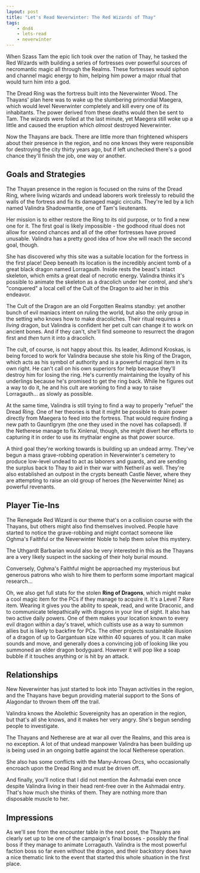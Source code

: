 ```yaml
---
layout: post
title: "Let's Read Neverwinter: The Red Wizards of Thay"
tags:
    - dnd4
    - lets-read
    - neverwinter
---
```


When Szass Tam the epic lich took over the nation of Thay, he tasked the Red
Wizards with building a series of fortresses over powerful sources of
necromantic magic all through the Realms. These fortresses would siphon and
channel magic energy to him, helping him power a major ritual that would turn
him into a god.

The Dread Ring was the fortress built into the Neverwinter Wood. The Thayans'
plan here was to wake up the slumbering primordial Maegera, which would level
Neverwinter completely and kill every one of its inhabitants. The power derived
from these deaths would then be sent to Tam. The wizards were foiled at the last
minute, yet Maegera still woke up a little and caused the eruption which
_almost_ destroyed Neverwinter.

Now the Thayans are back. There are little more than frightened whispers about
their presence in the region, and no one knows they were responsible for
destroying the city thirty years ago, but if left unchecked there's a good
chance they'll finish the job, one way or another.

## Goals and Strategies

The Thayan presence in the region is focused on the ruins of the Dread Ring,
where living wizards and undead laborers work tirelessly to rebuild the walls of
the fortress and fix its damaged magic circuits. They're led by a lich named
Valindra Shadowmantle, one of Tam's lieutenants.

Her mission is to either restore the Ring to its old purpose, or to find a new
one for it. The first goal is likely impossible - the godhood ritual does not
allow for second chances and all of the other fortresses have proved
unusable. Valindra has a pretty good idea of how she will reach the second goal,
though.

She has discovered why this site was a suitable location for the fortress in the
first place! Deep beneath its location is the incredibly ancient tomb of a great
black dragon named Lorragauth. Inside rests the beast's intact skeleton, which
emits a great deal of necrotic energy. Valindra thinks it's possible to animate
the skeleton as a dracolich under her control, and she's "conquered" a local
cell of the Cult of the Dragon to aid her in this endeavor.

The Cult of the Dragon are an old Forgotten Realms standby: yet another bunch of
evil maniacs intent on ruling the world, but also the only group in the setting
who knows how to make dracoliches. Their ritual requires a _living_ dragon, but
Valindra is confident her pet cult can change it to work on ancient bones. And
if they can't, she'll find someone to resurrect the dragon first and _then_ turn
it into a dracolich.

The cult, of course, is not happy about this. Its leader, Adimond Kroskas, is
being forced to work for Valindra because she stole his Ring of the Dragon,
which acts as his symbol of authority and is a powerful magical item in its own
right. He can't call on his own superiors for help because they'll destroy him
for losing the ring. He's currently maintaining the loyalty of his underlings
because he's promised to get the ring back. While he figures out a way to do it,
he and his cult are working to find a way to raise Lorragauth... as slowly as
possible.

At the same time, Valindra is still trying to find a way to properly "refuel"
the Dread Ring. One of her theories is that it might be possible to drain power
directly from Maegera to feed into the fortress. That would require finding a
new path to Gauntlgrym (the one they used in the novel has collapsed). If the
Netherese manage to fix Xinlenal, though, she might divert her efforts to
capturing it in order to use its mythalar engine as that power source.

A third goal they're working towards is building up an undead army. They've
begun a mass grave-robbing operation in Neverwinter's cemetery to produce
low-level undead to act as laborers and guards, and are sending the surplus back
to Thay to aid in their war with Netheril as well. They're also established an
outpost in the crypts beneath Castle Never, where they are attempting to raise
an old group of heroes (the Neverwinter Nine) as powerful revenants.

## Player Tie-Ins

The Renegade Red Wizard is our theme that's on a collision course with the
Thayans, but others might also find themselves involved. People have started to
notice the grave-robbing and might contact someone like Oghma's Faithful or the
Neverwinter Noble to help them solve this mystery.

The Uthgardt Barbarian would also be very interested in this as the Thayans are
a very likely suspect in the sacking of their holy burial mound.

Conversely, Oghma's Faithful might be approached my mysterious but generous
patrons who wish to hire them to perform some important magical research...

Oh, we also get full stats for the stolen **Ring of Dragons**, which might make
a cool magic item for the PCs if they manage to acquire it. It's a Level 7 Rare
item. Wearing it gives you the ability to speak, read, and write Draconic, and
to communicate telepathically with dragons in your line of sight. It also has
two active daily powers. One of them makes your location known to every evil
dragon within a day's travel, which cultists use as a way to summon allies but
is likely to backfire for PCs. The other projects sustainable illusion of a
dragon of up to Gargantuan size within 40 squares of you. It can make sounds and
move, and generally does a convincing job of looking like you summoned an elder
dragon bodyguard. However it will pop like a soap bubble if it touches anything
or is hit by an attack.

## Relationships

New Neverwinter has just started to look into Thayan activities in the region,
and the Thayans have begun providing material support to the Sons of Alagondar
to thrown them off the trail.

Valindra knows the Abolethic Sovereignity has an operation in the region, but
that's all she knows, and it makes her very angry. She's begun sending people to
investigate.

The Thayans and Netherese are at war all over the Realms, and this area is no
exception. A lot of that undead manpower Valindra has been building up is being
used in an ongoing battle against the local Netherese operation.

She also has some conflicts with the Many-Arrows Orcs, who occasionally encroach
upon the Dread Ring and must be driven off.

And finally, you'll notice that I did not mention the Ashmadai even once despite
Valindra living in their head rent-free over in the Ashmadai entry. That's how
much she thinks of them. They are nothing more than disposable muscle to her.

## Impressions

As we'll see from the encounter table in the next post, the Thayans are clearly
set up to be one of the campaign's final bosses - possibly _the_ final boss if
they manage to animate Lorragauth. Valindra is the most powerful faction boss so
far even without the dragon, and their backstory does have a nice thematic link
to the event that started this whole situation in the first place.
